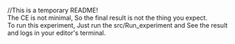 //This is a temporary README! <br>
The CE is not minimal, So the final result is not the thing you expect. <br>
To run this experiment, Just run the src/Run_experiment and See the result and logs in your editor's terminal.
